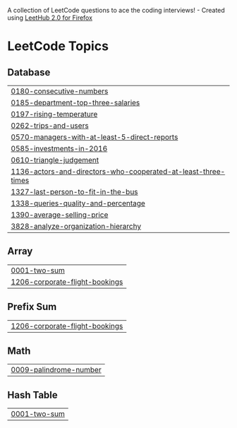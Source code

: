 A collection of LeetCode questions to ace the coding interviews! - Created using [LeetHub 2.0 for Firefox](https://github.com/maitreya2954/LeetHub-2.0-Firefox)
<!---LeetCode Topics Start-->
# LeetCode Topics
## Database
|  |
| ------- |
| [0180-consecutive-numbers](https://github.com/wasifnaqi/SQL/tree/master/0180-consecutive-numbers) |
| [0185-department-top-three-salaries](https://github.com/wasifnaqi/SQL/tree/master/0185-department-top-three-salaries) |
| [0197-rising-temperature](https://github.com/wasifnaqi/SQL/tree/master/0197-rising-temperature) |
| [0262-trips-and-users](https://github.com/wasifnaqi/SQL/tree/master/0262-trips-and-users) |
| [0570-managers-with-at-least-5-direct-reports](https://github.com/wasifnaqi/SQL/tree/master/0570-managers-with-at-least-5-direct-reports) |
| [0585-investments-in-2016](https://github.com/wasifnaqi/SQL/tree/master/0585-investments-in-2016) |
| [0610-triangle-judgement](https://github.com/wasifnaqi/SQL/tree/master/0610-triangle-judgement) |
| [1136-actors-and-directors-who-cooperated-at-least-three-times](https://github.com/wasifnaqi/SQL/tree/master/1136-actors-and-directors-who-cooperated-at-least-three-times) |
| [1327-last-person-to-fit-in-the-bus](https://github.com/wasifnaqi/SQL/tree/master/1327-last-person-to-fit-in-the-bus) |
| [1338-queries-quality-and-percentage](https://github.com/wasifnaqi/SQL/tree/master/1338-queries-quality-and-percentage) |
| [1390-average-selling-price](https://github.com/wasifnaqi/SQL/tree/master/1390-average-selling-price) |
| [3828-analyze-organization-hierarchy](https://github.com/wasifnaqi/SQL/tree/master/3828-analyze-organization-hierarchy) |
## Array
|  |
| ------- |
| [0001-two-sum](https://github.com/wasifnaqi/SQL/tree/master/0001-two-sum) |
| [1206-corporate-flight-bookings](https://github.com/wasifnaqi/SQL/tree/master/1206-corporate-flight-bookings) |
## Prefix Sum
|  |
| ------- |
| [1206-corporate-flight-bookings](https://github.com/wasifnaqi/SQL/tree/master/1206-corporate-flight-bookings) |
## Math
|  |
| ------- |
| [0009-palindrome-number](https://github.com/wasifnaqi/SQL/tree/master/0009-palindrome-number) |
## Hash Table
|  |
| ------- |
| [0001-two-sum](https://github.com/wasifnaqi/SQL/tree/master/0001-two-sum) |
<!---LeetCode Topics End-->